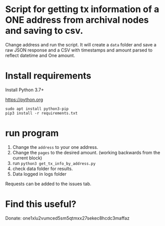 # Script for getting tx information of a ONE address from archival nodes and saving to csv.

Change address and run the script. It will create a `data` folder and save a raw JSON response and a CSV with timestamps and amount parsed to reflect datetime and One amount.

# Install requirements

Install Python 3.7+

https://python.org

```
sudo apt install python3-pip
pip3 install -r requirements.txt
```

# run program

1. Change the `address` to your one address.
2. Change the `pages` to the desired amount. (working backwards from the current block)
3.  run `python3 get_tx_info_by_address.py`
4.  check data folder for results.
5.  Data logged in logs folder


Requests can be added to the issues tab.
# Find this useful?

Donate: one1xlu2vumced5sm5qtmxx27sekec8hcdc3maffaz
